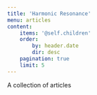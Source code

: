```yaml
---
title: 'Harmonic Resonance'
menu: articles
content:
    items: '@self.children'
    order:
        by: header.date
        dir: desc
    pagination: true
    limit: 5
---
```


A collection of articles
